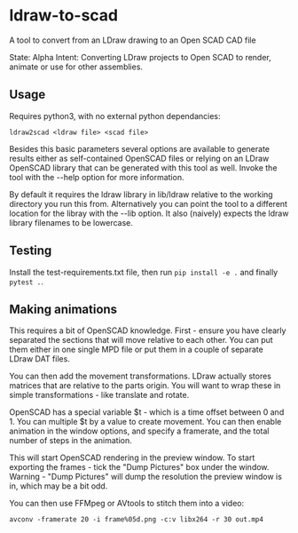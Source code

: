 # ldraw-to-scad
A tool to convert from an LDraw drawing to an Open SCAD CAD file

State: Alpha
Intent: Converting LDraw projects to Open SCAD to render, animate or use for other assemblies.

## Usage

Requires python3, with no external python dependancies:

    ldraw2scad <ldraw file> <scad file>

Besides this basic parameters several options are available to generate results either as self-contained OpenSCAD files or relying on an LDraw OpenSCAD library that can be generated with this tool as well. Invoke the tool with the --help option for more information.

By default it requires the ldraw library in lib/ldraw relative to the working directory you run this from. Alternatively you can point the tool to a different location for the libray with the --lib option.
It also (naively) expects the ldraw library filenames to be lowercase.

## Testing

Install the test-requirements.txt file, then run `pip install -e .` and finally `pytest .`.

## Making animations

This requires a bit of OpenSCAD knowledge.
First - ensure you have clearly separated the sections that will move relative to each other.
You can put them either in one single MPD file or put them in a couple of separate LDraw DAT files.

You can then add the movement transformations. LDraw actually stores matrices that are relative to the parts origin. You will want to wrap these in simple transformations - like translate and rotate.

OpenSCAD has a special variable $t - which is a time offset between 0 and 1. 
You can multiple $t by a value to create movement. You can then enable animation in the window options, and specify a framerate, and the total number of steps in the animation.

This will start OpenSCAD rendering in the preview window.
To start exporting the frames - tick the "Dump Pictures" box under the window.
Warning - "Dump Pictures" will dump the resolution the preview window is in, which may be a bit odd.

You can then use FFMpeg or AVtools to stitch them into a video:

    avconv -framerate 20 -i frame%05d.png -c:v libx264 -r 30 out.mp4

